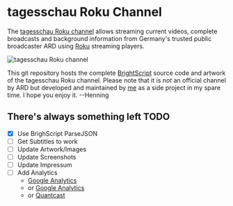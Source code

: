 tagesschau Roku Channel 
=======================

The [tagesschau Roku channel](https://www.roku.com/channels#!details/3517/tagesschau) allows streaming current videos, complete broadcasts and background information from Germany's trusted public broadcaster ARD using [Roku](http://www.roku.com) streaming players.

![tagesschau Roku channel](https://raw.githubusercontent.com/henningSaul/tagesschau-on-roku/master/channelstore-artwork/screenshots/AktuelleVideos.jpg)

This git repository hosts the complete [BrightScript](http://sdkdocs.roku.com/display/sdkdoc/BrightScript+Language+Reference) source code and artwork of the tagesschau Roku channel. Please note that it is *not* an official channel by ARD but developed and maintained by [me](https://github.com/henningSaul) as a side project in my spare time. I hope you enjoy it. --Henning

There's always something left TODO
-----------------------------
- [X] Use BrighScript ParseJSON
- [ ] Get Subtitles to work
- [ ] Update Artwork/Images
- [ ] Update Screenshots
- [ ] Update Impressum
- [ ] Add Analytics
  - [Google Analytics](http://bloggingwordpress.com/2012/04/google-analytics-for-roku-developers/)
  - or [Google Analytics](https://github.com/thyngster/roku-universal-analytics)
  - or [Quantcast](https://github.com/quantcast/roku-measurement)

